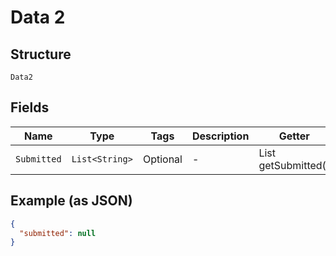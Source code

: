 
# Data 2

## Structure

`Data2`

## Fields

| Name | Type | Tags | Description | Getter | Setter |
|  --- | --- | --- | --- | --- | --- |
| `Submitted` | `List<String>` | Optional | - | List<String> getSubmitted() | setSubmitted(List<String> submitted) |

## Example (as JSON)

```json
{
  "submitted": null
}
```

